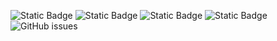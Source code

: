 ![Static Badge](https://img.shields.io/badge/blacklists-60-000000) ![Static Badge](https://img.shields.io/badge/blacklisted-2778611-cc0000) ![Static Badge](https://img.shields.io/badge/whitelisted-2242-00CC00) ![Static Badge](https://img.shields.io/badge/streaming_blacklist-28106-000000) ![GitHub issues](https://img.shields.io/github/issues/fabriziosalmi/blacklists)
